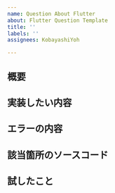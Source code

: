 ```yaml
---
name: Question About Flutter
about: Flutter Question Template
title: ''
labels: ''
assignees: KobayashiYoh

---
```


## 概要

## 実装したい内容

## エラーの内容

## 該当箇所のソースコード

## 試したこと
